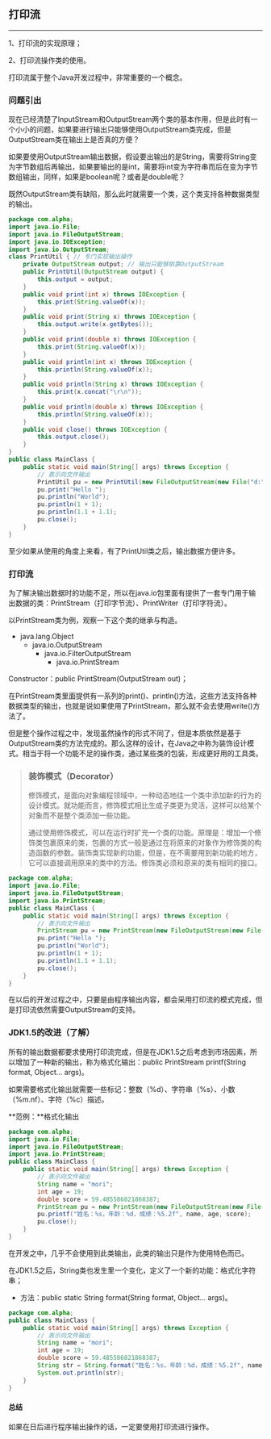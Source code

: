 ## 打印流

---

1、打印流的实现原理；

2、打印流操作类的使用。

打印流属于整个Java开发过程中，非常重要的一个概念。

### 问题引出

现在已经清楚了InputStream和OutputStream两个类的基本作用，但是此时有一个小小的问题，如果要进行输出只能够使用OutputStream类完成，但是OutputStream类在输出上是否真的方便？

如果要使用OutputStream输出数据，假设要出输出的是String，需要将String变为字节数组后再输出，如果要输出的是int，需要将int变为字符串而后在变为字节数组输出，同样，如果是boolean呢？或者是double呢？

既然OutputStream类有缺陷，那么此时就需要一个类，这个类支持各种数据类型的输出。

```java
package com.alpha;
import java.io.File;
import java.io.FileOutputStream;
import java.io.IOException;
import java.io.OutputStream;
class PrintUtil { // 专门实现输出操作
	private OutputStream output; // 输出只能够依靠OutputStream
	public PrintUtil(OutputStream output) {
		this.output = output;
	}
	public void print(int x) throws IOException {
		this.print(String.valueOf(x));
	}
	public void print(String x) throws IOException {
		this.output.write(x.getBytes());
	}
	public void print(double x) throws IOException {
		this.print(String.valueOf(x));
	}
	public void println(int x) throws IOException {
		this.println(String.valueOf(x));
	}
	public void println(String x) throws IOException {
		this.print(x.concat("\r\n"));
	}
	public void println(double x) throws IOException {
		this.println(String.valueOf(x));
	}
	public void close() throws IOException {
		this.output.close();
	}
}
public class MainClass { 
	public static void main(String[] args) throws Exception {
		// 表示向文件输出
		PrintUtil pu = new PrintUtil(new FileOutputStream(new File("d:" + File.separator + "my.txt")));
		pu.print("Hello ");
		pu.println("World");
		pu.println(1 + 1);
		pu.println(1.1 + 1.1);
		pu.close();
	}
}
```

至少如果从使用的角度上来看，有了PrintUtil类之后，输出数据方便许多。

### 打印流

为了解决输出数据时的功能不足，所以在java.io包里面有提供了一套专门用于输出数据的类：PrintStream（打印字节流）、PrintWriter（打印字符流）。

以PrintStream类为例，观察一下这个类的继承与构造。

* java.lang.Object
  * java.io.OutputStream
    * java.io.FilterOutputStream
      * java.io.PrintStream

Constructor：public PrintStream(OutputStream out)；

在PrintStream类里面提供有一系列的print()、println()方法，这些方法支持各种数据类型的输出，也就是说如果使用了PrintStream，那么就不会去使用write()方法了。

但是整个操作过程之中，发现虽然操作的形式不同了，但是本质依然是基于OutputStream类的方法完成的。那么这样的设计，在Java之中称为装饰设计模式。相当于将一个功能不足的操作类，通过某些类的包装，形成更好用的工具类。

> ### 装饰模式（Decorator）
> 
> 修饰模式，是面向对象编程领域中，一种动态地往一个类中添加新的行为的设计模式。就功能而言，修饰模式相比生成子类更为灵活，这样可以给某个对象而不是整个类添加一些功能。
> 
> 通过使用修饰模式，可以在运行时扩充一个类的功能。原理是：增加一个修饰类包裹原来的类，包裹的方式一般是通过在将原来的对象作为修饰类的构造函数的参数。装饰类实现新的功能，但是，在不需要用到新功能的地方，它可以直接调用原来的类中的方法。修饰类必须和原来的类有相同的接口。

```java
package com.alpha;
import java.io.File;
import java.io.FileOutputStream;
import java.io.PrintStream;
public class MainClass { 
	public static void main(String[] args) throws Exception {
		// 表示向文件输出
		PrintStream pu = new PrintStream(new FileOutputStream(new File("d:" + File.separator + "my.txt")));
		pu.print("Hello ");
		pu.println("World");
		pu.println(1 + 1);
		pu.println(1.1 + 1.1);
		pu.close();
	}
}
```

在以后的开发过程之中，只要是由程序输出内容，都会采用打印流的模式完成，但是打印流依然需要OutputStream的支持。

### JDK1.5的改进（了解）

所有的输出数据都要求使用打印流完成，但是在JDK1.5之后考虑到市场因素，所以增加了一种新的输出，称为格式化输出：public PrintStream printf(String format, Object... args)。

如果需要格式化输出就需要一些标记：整数（%d）、字符串（%s）、小数（%m.nf）、字符（%c）描述。

**范例：**格式化输出

```java
package com.alpha;
import java.io.File;
import java.io.FileOutputStream;
import java.io.PrintStream;
public class MainClass { 
	public static void main(String[] args) throws Exception {
		// 表示向文件输出
		String name = "mori";
		int age = 19;
		double score = 59.485586821868387;
		PrintStream pu = new PrintStream(new FileOutputStream(new File("d:" + File.separator + "my.txt")));
		pu.printf("姓名：%s，年龄：%d，成绩：%5.2f", name, age, score);
		pu.close();
	}
}
```

在开发之中，几乎不会使用到此类输出，此类的输出只是作为使用特色而已。

在JDK1.5之后，String类也发生里一个变化，定义了一个新的功能：格式化字符串；

* 方法：public static String format(String format, Object... args)。

```java
package com.alpha;
public class MainClass { 
	public static void main(String[] args) throws Exception {
		// 表示向文件输出
		String name = "mori";
		int age = 19;
		double score = 59.485586821868387;
		String str = String.format("姓名：%s，年龄：%d，成绩：%5.2f", name, age, score);
		System.out.println(str);
	}
}
```

#### 总结

如果在日后进行程序输出操作的话，一定要使用打印流进行操作。
